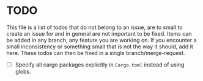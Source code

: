 # TODO

This file is a list of todos that do not belong to an issue, are to small to create an issue for and in general are not important to be fixed.
Items can be added in any branch, any feature you are working on.
If you encounter a small inconsistency or something small that is not the way it should, add it here.
These todos can then be fixed in a single branch/merge-request.

-   [ ] Specify all cargo packages explicitly in `Cargo.toml` instead of using globs.
